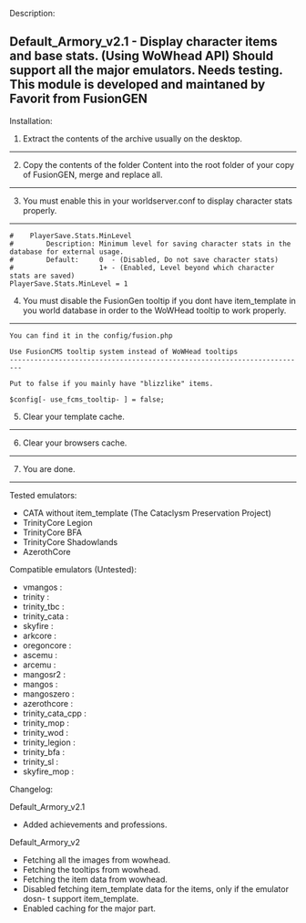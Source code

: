 Description:

Default_Armory_v2.1 - Display character items and base stats. (Using WoWhead API)
Should support all the major emulators. Needs testing.
This module is developed and maintaned by Favorit from FusionGEN
--------------------------------------------------------------------------

Installation:

 1. Extract the contents of the archive usually on the desktop.
 --------------------------------------------------------------------------
 2. Copy the contents of the folder Content into the root folder of your copy of FusionGEN, merge and replace all.
 --------------------------------------------------------------------------
 3. You must enable this in your worldserver.conf to display character stats properly.
 --------------------------------------------------------------------------
  		
	#    PlayerSave.Stats.MinLevel
  	#        Description: Minimum level for saving character stats in the database for external usage.
  	#        Default:     0  - (Disabled, Do not save character stats)
  	#                     1+ - (Enabled, Level beyond which character stats are saved)
	PlayerSave.Stats.MinLevel = 1

 4. You must disable the FusionGen tooltip if you dont have item_template in you world database in order to the WoWHead tooltip to work properly.
 --------------------------------------------------------------------------
	
	You can find it in the config/fusion.php
	
	Use FusionCMS tooltip system instead of WoWHead tooltips
	-------------------------------------------------------------------------
	
	Put to false if you mainly have "blizzlike" items.

	$config[- use_fcms_tooltip- ] = false;
	
 5. Clear your template cache.
 --------------------------------------------------------------------------
 6. Clear your browsers cache.
--------------------------------------------------------------------------
 7. You are done.
 --------------------------------------------------------------------------
 
Tested emulators:

- CATA without item_template (The Cataclysm Preservation Project)
- TrinityCore Legion
- TrinityCore BFA
- TrinityCore Shadowlands
- AzerothCore

Compatible emulators (Untested): 

- vmangos :
- trinity :
- trinity_tbc :
- trinity_cata :
- skyfire :
- arkcore :
- oregoncore :
- ascemu :
- arcemu :
- mangosr2 :
- mangos :
- mangoszero :
- azerothcore :
- trinity_cata_cpp :
- trinity_mop :
- trinity_wod :
- trinity_legion :
- trinity_bfa :
- trinity_sl :
- skyfire_mop :

Changelog:

Default_Armory_v2.1

- Added achievements and professions.

Default_Armory_v2

- Fetching all the images from wowhead.
- Fetching the tooltips from wowhead.
- Fetching the item data from wowhead.
- Disabled fetching item_template data for the items, only if the emulator dosn- t support item_template.
- Enabled caching for the major part.

